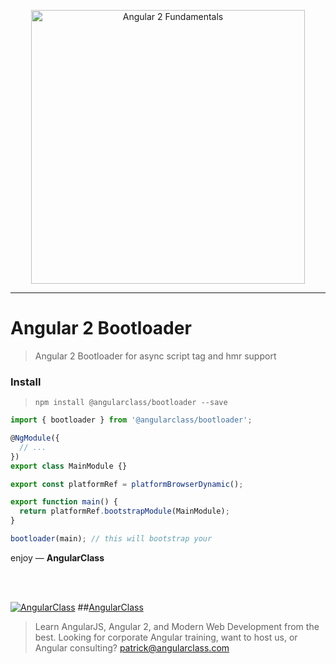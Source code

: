 <p align="center">
  <a href="http://courses.angularclass.com/courses/angular-2-fundamentals" target="_blank">
    <img width="438" alt="Angular 2 Fundamentals" src="https://cloud.githubusercontent.com/assets/1016365/17200649/085798c6-543c-11e6-8ad0-2484f0641624.png">
  </a>
</p>

---

# Angular 2 Bootloader
> Angular 2 Bootloader for async script tag and hmr support

### Install
> `npm install @angularclass/bootloader --save`


```typescript
import { bootloader } from '@angularclass/bootloader';

@NgModule({
  // ...
})
export class MainModule {}

export const platformRef = platformBrowserDynamic();

export function main() {
  return platformRef.bootstrapModule(MainModule);
}

bootloader(main); // this will bootstrap your
```


enjoy — **AngularClass**

<br><br>

[![AngularClass](https://cloud.githubusercontent.com/assets/1016365/9863770/cb0620fc-5af7-11e5-89df-d4b0b2cdfc43.png  "Angular Class")](https://angularclass.com)
##[AngularClass](https://angularclass.com)
> Learn AngularJS, Angular 2, and Modern Web Development from the best.
> Looking for corporate Angular training, want to host us, or Angular consulting? patrick@angularclass.com
